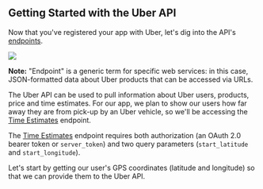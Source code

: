 ## Getting Started with the Uber API

Now that you've registered your app with Uber, let's dig into the API's [endpoints](https://developer.uber.com/v1/endpoints/).

[![](http://imgur.com/LXAHh5P)](https://developer.uber.com/v1/endpoints/)

__Note:__ "Endpoint" is a generic term for specific web services: in this case, JSON-formatted data about Uber products that can be accessed via URLs.

The Uber API can be used to pull information about Uber users, products, price and time estimates. For our app, we plan to show our users how far away they are from pick-up by an Uber vehicle, so we'll be accessing the [Time Estimates](https://developer.uber.com/v1/endpoints/#time-estimates) endpoint.

The [Time Estimates](https://developer.uber.com/v1/endpoints/#time-estimates) endpoint requires both authorization (an OAuth 2.0 bearer token or `server_token`) and two query parameters (`start_latitude` and `start_longitude`).

Let's start by getting our user's GPS coordinates (latitude and longitude) so that we can provide them to the Uber API.